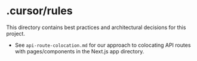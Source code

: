 # .cursor/rules

This directory contains best practices and architectural decisions for this project.

- See `api-route-colocation.md` for our approach to colocating API routes with pages/components in the Next.js app directory. 